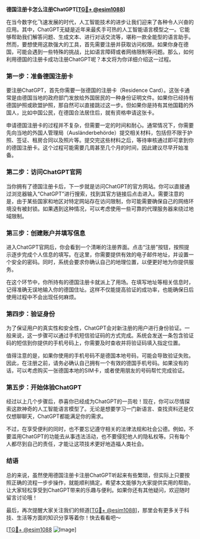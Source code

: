 **德国注册卡怎么注册ChatGPT[[TG💪+ @esim1088](https://t.me/s/esim1088)]**

在当今数字化飞速发展的时代，人工智能技术的进步让我们迎来了各种令人兴奋的应用。其中，ChatGPT无疑是近年来最炙手可热的人工智能语言模型之一。它能够帮助我们解答问题、生成文本、进行对话交流等，堪称一款全能型的语言助手。然而，要想使用这款强大的工具，首先需要注册并获取访问权限。如果你身在德国，可能会遇到一些特殊的挑战，比如语言障碍或者网络限制等问题。那么，如何利用德国的注册卡成功注册ChatGPT呢？本文将为你详细介绍这一过程。

### **第一步：准备德国注册卡**

要注册ChatGPT，首先你需要一张德国的注册卡（Residence Card）。这张卡通常是由德国当地的政府部门发放给外国居民的一种身份证明文件。如果你已经持有德国护照或欧盟护照，那自然可以直接跳过这一步。但如果你是持有其他国籍的外国人，比如中国公民，在德国合法居住后，就有资格申请这张卡。

申请德国注册卡的过程并不复杂，但需要一定的时间和耐心。通常情况下，你需要先向当地的外国人管理局（Ausländerbehörde）提交相关材料，包括但不限于护照、签证、租房合同以及照片等。提交完这些材料之后，等待审核通过即可拿到你的德国注册卡。这个过程可能需要几周甚至几个月的时间，因此建议尽早开始准备。

### **第二步：访问ChatGPT官网**

当你拥有了德国注册卡后，下一步就是访问ChatGPT的官方网站。你可以直接通过浏览器输入“ChatGPT”进行搜索，找到其官方链接后点击进入。需要注意的是，由于某些国家和地区对特定网站存在访问限制，你可能需要确保自己的网络环境没有被封锁。如果遇到这种情况，可以考虑使用一些可靠的代理服务器来绕过地域限制。

### **第三步：创建账户并填写信息**

进入ChatGPT官网后，你会看到一个清晰的注册界面。点击“注册”按钮，按照提示逐步完成个人信息的填写。在这里，你需要提供有效的电子邮件地址，并设置一个安全的密码。同时，系统会要求你确认自己的地理位置，以便更好地为你提供服务。

在这个环节中，你所持有的德国注册卡就派上了用场。在填写地址等相关信息时，记得准确无误地输入你的德国住址。这样不仅能提高验证的成功率，也能确保日后使用过程中不会出现任何麻烦。

### **第四步：验证身份**

为了保证用户的真实性和安全性，ChatGPT会对新注册的用户进行身份验证。一般来说，这一步骤可以通过手机短信验证码的方式完成。系统会发送一条包含验证码的短信到你提供的手机号码上，你需要及时查收并将验证码填入指定位置。

值得注意的是，如果你使用的手机号码不是德国本地号码，可能会导致验证失败。因此，在注册之前，请务必确认自己拥有一个有效的德国手机号码。如果没有的话，可以考虑购买一张德国本地的SIM卡，或者使用朋友的号码帮忙完成验证。

### **第五步：开始体验ChatGPT**

经过以上几个步骤后，恭喜你已经成为ChatGPT的一员啦！现在，你可以尽情探索这款神奇的人工智能语言模型了。无论是想要学习一门新语言、查找资料还是仅仅想聊聊天，ChatGPT都能满足你的需求。

不过，在享受便利的同时，也不要忘记遵守相关的法律法规和社会公德。例如，不要滥用ChatGPT的功能去从事违法活动，也不要侵犯他人的隐私权等。只有每个人都尽到自己的责任，才能让这项技术更好地造福人类社会。

### **结语**

总的来说，虽然使用德国注册卡注册ChatGPT听起来有些繁琐，但实际上只要按照正确的流程一步步操作，就能顺利搞定。希望本文能够为大家提供实用的帮助，让大家轻松享受到ChatGPT带来的乐趣与便利。如果你还有其他疑问，欢迎随时留言讨论哦！

最后，再次提醒大家关注我们的频道[[TG💪+ @esim1088](https://t.me/s/esim1088)]，那里会有更多关于科技、生活等方面的知识分享等着你！快去看看吧～

[[TG💪+ @esim1088](https://t.me/s/esim1088) ![Image](https://i.postimg.cc/4NQfJmqS/Snipaste-2025-05-13-00-14-12.png)]